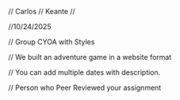 // Carlos
// Keante
//

 //10/24/2025

 // Group CYOA with Styles

 // We built an adventure game in a website format

 // You can add multiple dates with description.

// Person who Peer Reviewed your assignment

